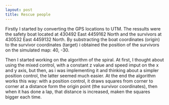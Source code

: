 ```yaml
---
layout: post
title: Rescue people
---
```


Firstly I started by converting the GPS locations to UTM. The ressults were the safety boat located at 430492 East 4459162 North and the survivors at 430532 East 4459132 North. By substracting the boat coordinates (origin) to the survivor coordinates (target) i obtained the position of the survivors on the simulated map: 40, -30.

Then I started working on the algorithm of the spiral. At first, I thought about using the mixed control, with a constant z value and speed imput on the x and y axis, but then, as i was implementing it and thinking about a simpler position control, the latter seemed much easier. At the end the algorithm works this way: with a position control, it draws squares from corner to corner at a distance form the origin point (the survivor coordinates), then when it has done a lap, that distance is increased, maken the squares bigger each time.
